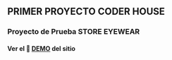 ## PRIMER PROYECTO CODER HOUSE

### Proyecto de Prueba STORE EYEWEAR

#### Ver el 🔎 [DEMO](https://josyll.github.io/PrimerProyecto_STORE-EYEWARE_YLLESCAS/) del sitio
